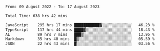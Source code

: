 
<!--START_SECTION:waka-->

```txt
From: 09 August 2022 - To: 17 August 2023

Total Time: 638 hrs 42 mins

JavaScript    295 hrs 17 mins ███████████▓░░░░░░░░░░░░░   46.23 %
TypeScript    117 hrs 44 mins ████▓░░░░░░░░░░░░░░░░░░░░   18.43 %
AL            89 hrs 7 mins   ███▒░░░░░░░░░░░░░░░░░░░░░   13.95 %
Markdown      35 hrs 40 mins  █▒░░░░░░░░░░░░░░░░░░░░░░░   05.59 %
JSON          22 hrs 43 mins  █░░░░░░░░░░░░░░░░░░░░░░░░   03.56 %
```

<!--END_SECTION:waka-->











